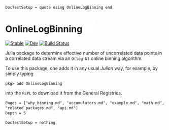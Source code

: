 ```@meta
DocTestSetup = quote using OnlineLogBinning end
```

# OnlineLogBinning [![Github Link](assets/GitHub-Mark-Light-32px.png)](https://github.com/meese-wj/OnlineLogBinning.jl)

[![Stable](https://img.shields.io/badge/docs-stable-blue.svg)](https://meese-wj.github.io/OnlineLogBinning.jl/stable)
[![Dev](https://img.shields.io/badge/docs-dev-blue.svg)](https://meese-wj.github.io/OnlineLogBinning.jl/dev)
[![Build Status](https://github.com/meese-wj/OnlineLogBinning.jl/actions/workflows/CI.yml/badge.svg?branch=main)](https://github.com/meese-wj/OnlineLogBinning.jl/actions/workflows/CI.yml?query=branch%3Amain)

Julia package to determine effective number of uncorrelated data points in a correlated data stream via an `O(log N)` online binning algorithm.

To use this package, one adds it in any usual _Julian_ way, for example, by simply typing

```
pkg> add OnlineLogBinning
```

into the `REPL` to download it from the General Registries.

```@contents
Pages = ["why_binning.md", "accumulators.md", "example.md", "math.md", "related_packages.md", "api.md"]
Depth = 5
```

```@meta
DocTestSetup = nothing
```